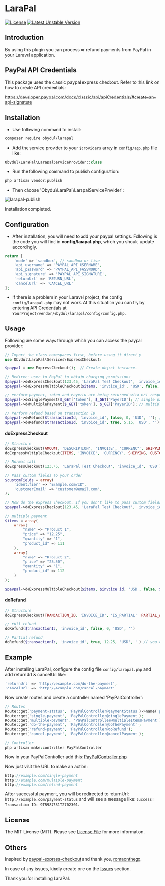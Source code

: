 # LaraPal
[![License](https://poser.pugx.org/obydul/larapal/license)](https://packagist.org/packages/obydul/larapal)
[![Latest Unstable Version](https://poser.pugx.org/obydul/larapal/v/unstable)](https://packagist.org/packages/obydul/larapal)

<a name="introduction"></a>
## Introduction

By using this plugin you can process or refund payments from PayPal in your Laravel application.

<a name="paypal-api-credentials"></a>
## PayPal API Credentials

This package uses the classic paypal express checkout. Refer to this link on how to create API credentials:

https://developer.paypal.com/docs/classic/api/apiCredentials/#create-an-api-signature

<a name="installation"></a>
## Installation

* Use following command to install:

```bash
composer require obydul/larapal
```

* Add the service provider to your `$providers` array in `config/app.php` file like: 

```php
Obydul\LaraPal\LarapalServiceProvider::class
```

* Run the following command to publish configuration:

```bash
php artisan vendor:publish
```
*  Then choose 'Obydul\LaraPal\LarapalServiceProvider':

![larapal-publish](https://user-images.githubusercontent.com/13184472/51436553-8c4e9b00-1cb9-11e9-8a03-ff55841ec3df.png)

Installation completed.

<a name="configuration"></a>
## Configuration

* After installation, you will need to add your paypal settings. Following is the code you will find in **config/larapal.php**, which you should update accordingly.

```php
return [
    'mode' => 'sandbox', // sandbox or live
    'api_username' => 'PAYPAL_API_USERNAME',
    'api_password' => 'PAYPAL_API_PASSWORD',
    'api_signature' => 'PAYPAL_API_SIGNATURE',
    'returnUrl' => 'RETURN_URL',
    'cancelUrl' => 'CANCEL_URL'
];
```
* If there is a problem in your Laravel project, the config `config/larapal.php` may not work. At this situation you can try by entering API Credentials at `YourProject/vendor/obydul/larapal/config/config.php`.

<a name="usage"></a>
## Usage

Following are some ways through which you can access the paypal provider:

```php
// Import the class namespaces first, before using it directly
use Obydul\LaraPal\Services\ExpressCheckout;

$paypal = new ExpressCheckout();  // Create object instance.

// Redirect user to PayPal to obtain charging permissions
$paypal->doExpressCheckout(123.45, 'LaraPal Test Checkout', 'invoice_id', 'USD'); // single payment
$paypal->doExpressMultipleCheckout($items, 'invoice_id', 'USD', false, $customFields); // multiple items

// Perform payment, token and PayerID are being returned with GET response from PayPal
$paypal->doSinglePayment($_GET['token'], $_GET['PayerID']; // single payment
$paypal->doMultiplePayment($_GET['token'], $_GET['PayerID']; // multiple payment

// Perform refund based on transaction ID
$paypal->doRefund($transactionId, 'invoice_id', false, 0, 'USD', ''); // full refund
$paypal->doRefund($transactionId, 'invoice_id', true, 5.15, 'USD', ''); // partial refund
```

#### doExpressCheckout
```php
// Structure
doExpressCheckout(AMOUNT, 'DESCRIPTION', 'INVOICE', 'CURRENCY', SHIPPING, CUSTOMFIELDS); // invoice ID must be unique
doExpressMultipleCheckout(ITEMS, 'INVOICE', 'CURRENCY', SHIPPING, CUSTOMFIELDS); // invoice ID must be unique

// Normal call
doExpressCheckout(123.45, 'LaraPal Test Checkout', 'invoice_id', 'USD');

// Pass custom fields to your order
$customFields = array(
    'identifier' => "Example.com/ID",
    'customerEmail' => "customer@email.com",
);

// Now do the express checkout. If you don't like to pass custom fields, then remove $customFields.
$paypal->doExpressCheckout(123.45, 'LaraPal Test Checkout', 'invoice_id', 'USD', false, $customFields);

// multiple payment
$items = array(
    array(
        "name" => "Product 1",
        "price" => "12.25",
        "quantity" => "1",
        "product_id" => 111
    ),
    array(
        "name" => "Product 2",
        "price" => "25.50",
        "quantity" => "1",
        "product_id" => 112
    )
);

$paypal->doExpressMultipleCheckout($items, $invoice_id, 'USD', false, $customFields);

```

#### doRefund
```php
// Structure
doExpressCheckout(TRANSACTION_ID, 'INVOICE_ID', 'IS_PARTIAL', PARTIAL_AMOUNT, CURRENCY, NOTE);

// Full refund
doRefund($transactionId, 'invoice_id', false, 0, 'USD', '')

// Partial refund
doRefund($transactionId, 'invoice_id', true, 12.25, 'USD', '') // you can pass note also
```

<a name="example"></a>
## Example

After installing LaraPal, configure the config file `config/larapal.php` and add returnUrl & cancelUrl like:
```php
'returnUrl' => 'http://example.com/do-the-payment',
'cancelUrl' => 'http://example.com/cancel-payment'
```
 
Now create routes and create a controller named 'PayPalController':

```php
// Routes
Route::get('payment-status', 'PayPalController@paymentStatus')->name('payment-status');
Route::get('single-payment', 'PayPalController@singlePayment');
Route::get('multiple-payment', 'PayPalController@multipleItemsPayment');
Route::get('do-the-payment', 'PayPalController@doThePayment');
Route::get('refund-payment', 'PayPalController@doRefund');
Route::get('cancel-payment', 'PayPalController@cancelPayment');

// Controller
php artisan make:controller PayPalController
```
Now in your PayPalController add this: [PayPalController.php](https://gist.github.com/mdobydullah/44f52dbb1cf9f954d66a15b93c95640d)

Now just visit the URL to make an action:

```php
http://example.com/single-payment
http://example.com/multiple-payment
http://example.com/refund-payment
```

After successful payment, you will be redirected to returnUrl: `http://example.com/payment-status` and will see a message like: `Success! Transaction ID: 9TR987531T2702301`.

## License

The MIT License (MIT). Please see [License File](https://github.com/mdobydullah/larapal/blob/master/LICENSE) for more information.


<a name=""></a>
## Others
Inspired by [paypal-express-checkout](https://github.com/romaonthego/paypal-express-checkout) and thank you, [romaonthego](https://github.com/romaonthego).

In case of any issues, kindly create one on the [Issues](https://github.com/mdobydullah/larapal/issues) section.


Thank you for installing LaraPal.